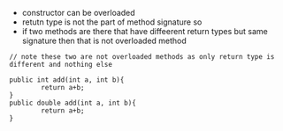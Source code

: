 * constructor can be overloaded
* retutn type is not the part of method signature so 
* if two methods are there that have diffeerent return types but same signature then that is not overloaded method

```
// note these two are not overloaded methods as only return type is different and nothing else

public int add(int a, int b){
        return a+b;
}
public double add(int a, int b){
        return a+b;
}



```
